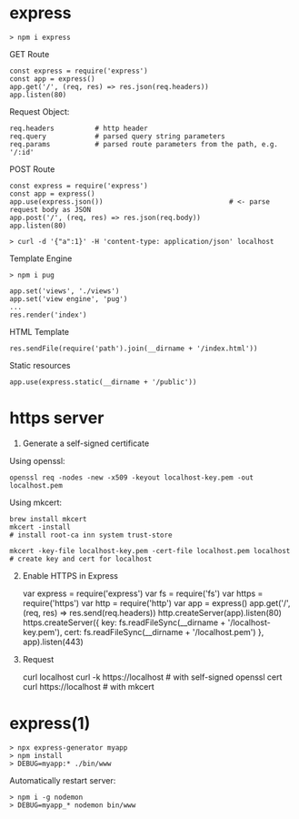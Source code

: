 
# express

    > npm i express

GET Route

    const express = require('express')
    const app = express()
    app.get('/', (req, res) => res.json(req.headers))
    app.listen(80)

  Request Object:

    req.headers          # http header
    req.query            # parsed query string parameters
    req.params           # parsed route parameters from the path, e.g. '/:id'

POST Route

    const express = require('express')
    const app = express()
    app.use(express.json())                               # <- parse request body as JSON
    app.post('/', (req, res) => res.json(req.body))
    app.listen(80)

    > curl -d '{"a":1}' -H 'content-type: application/json' localhost

Template Engine

    > npm i pug

    app.set('views', './views')
    app.set('view engine', 'pug')
    ...
    res.render('index')

HTML Template

    res.sendFile(require('path').join(__dirname + '/index.html'))

Static resources

    app.use(express.static(__dirname + '/public'))


# https server

1. Generate a self-signed certificate

  Using openssl:

    openssl req -nodes -new -x509 -keyout localhost-key.pem -out localhost.pem

  Using mkcert:

    brew install mkcert
    mkcert -install                                                               # install root-ca inn system trust-store

    mkcert -key-file localhost-key.pem -cert-file localhost.pem localhost         # create key and cert for localhost

2. Enable HTTPS in Express

    var express = require('express')
    var fs = require('fs')
    var https = require('https')
    var http = require('http')
    var app = express()
    app.get('/', (req, res) => res.send(req.headers))
    http.createServer(app).listen(80)
    https.createServer({
      key: fs.readFileSync(__dirname + '/localhost-key.pem'),
      cert: fs.readFileSync(__dirname + '/localhost.pem')
    }, app).listen(443)

3. Request

    curl localhost
    curl -k https://localhost          # with self-signed openssl cert
    curl https://localhost             # with mkcert


# express(1)

    > npx express-generator myapp
    > npm install
    > DEBUG=myapp:* ./bin/www

Automatically restart server:

    > npm i -g nodemon
    > DEBUG=myapp_* nodemon bin/www
